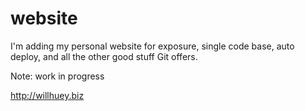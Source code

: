 website
=======

I'm adding my personal website for exposure, single code base, auto deploy, and all the other good stuff Git offers.

Note:  work in progress

http://willhuey.biz
